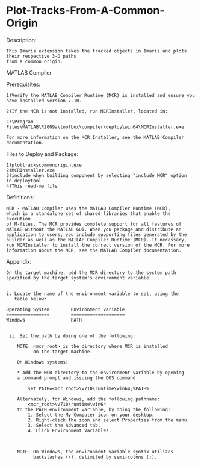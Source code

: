 # Plot-Tracks-From-A-Common-Origin
Description:

    This Imaris extension takes the tracked objects in Imaris and plots their respective 3-D paths
    from a common origin.  

MATLAB Compiler

Prerequisites:

    1)Verify the MATLAB Compiler Runtime (MCR) is installed and ensure you    
    have installed version 7.10.   

    2)If the MCR is not installed, run MCRInstaller, located in:

    C:\Program Files\MATLAB\R2009a\toolbox\compiler\deploy\win64\MCRInstaller.exe

    For more information on the MCR Installer, see the MATLAB Compiler 
    documentation.    

Files to Deploy and Package:

    1)plottrackscommonorigin.exe
    2)MCRInstaller.exe 
    3)include when building component by selecting "include MCR" option 
    in deploytool
    4)This read-me file 

Definitions:

    MCR - MATLAB Compiler uses the MATLAB Compiler Runtime (MCR), 
    which is a standalone set of shared libraries that enable the execution 
    of M-files. The MCR provides complete support for all features of 
    MATLAB without the MATLAB GUI. When you package and distribute an 
    application to users, you include supporting files generated by the 
    builder as well as the MATLAB Compiler Runtime (MCR). If necessary, 
    run MCRInstaller to install the correct version of the MCR. For more 
    information about the MCR, see the MATLAB Compiler documentation.



Appendix:

    On the target machine, add the MCR directory to the system path    
    specified by the target system's environment variable. 


    i. Locate the name of the environment variable to set, using the  
       table below:

    Operating System        Environment Variable
    ================        ====================
    Windows                 PATH


     ii. Set the path by doing one of the following:

        NOTE: <mcr_root> is the directory where MCR is installed
              on the target machine.         

        On Windows systems:

        * Add the MCR directory to the environment variable by opening 
        a command prompt and issuing the DOS command:

            set PATH=<mcr_root>\v710\runtime\win64;%PATH% 

        Alternately, for Windows, add the following pathname:
            <mcr_root>\v710\runtime\win64
        to the PATH environment variable, by doing the following:
            1. Select the My Computer icon on your desktop.
            2. Right-click the icon and select Properties from the menu.
            3. Select the Advanced tab.
            4. Click Environment Variables.  



        NOTE: On Windows, the environment variable syntax utilizes 
              backslashes (\), delimited by semi-colons (;). 
